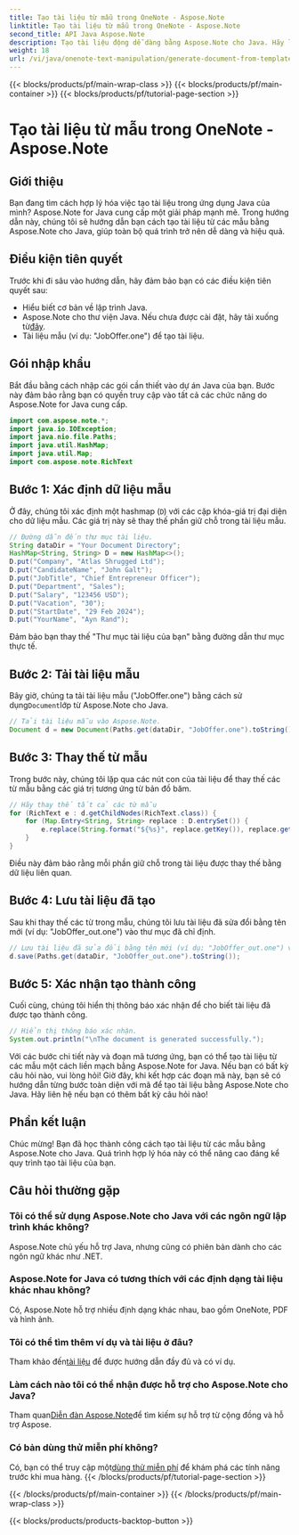 ```yaml
---
title: Tạo tài liệu từ mẫu trong OneNote - Aspose.Note
linktitle: Tạo tài liệu từ mẫu trong OneNote - Aspose.Note
second_title: API Java Aspose.Note
description: Tạo tài liệu động dễ dàng bằng Aspose.Note cho Java. Hãy làm theo hướng dẫn từng bước của chúng tôi để tạo tài liệu hiệu quả từ các mẫu.
weight: 18
url: /vi/java/onenote-text-manipulation/generate-document-from-template/
---
```


{{< blocks/products/pf/main-wrap-class >}}
{{< blocks/products/pf/main-container >}}
{{< blocks/products/pf/tutorial-page-section >}}

# Tạo tài liệu từ mẫu trong OneNote - Aspose.Note

## Giới thiệu
Bạn đang tìm cách hợp lý hóa việc tạo tài liệu trong ứng dụng Java của mình? Aspose.Note for Java cung cấp một giải pháp mạnh mẽ. Trong hướng dẫn này, chúng tôi sẽ hướng dẫn bạn cách tạo tài liệu từ các mẫu bằng Aspose.Note cho Java, giúp toàn bộ quá trình trở nên dễ dàng và hiệu quả.
## Điều kiện tiên quyết
Trước khi đi sâu vào hướng dẫn, hãy đảm bảo bạn có các điều kiện tiên quyết sau:
- Hiểu biết cơ bản về lập trình Java.
-  Aspose.Note cho thư viện Java. Nếu chưa được cài đặt, hãy tải xuống từ[đây](https://releases.aspose.com/note/java/).
- Tài liệu mẫu (ví dụ: "JobOffer.one") để tạo tài liệu.
## Gói nhập khẩu
Bắt đầu bằng cách nhập các gói cần thiết vào dự án Java của bạn. Bước này đảm bảo rằng bạn có quyền truy cập vào tất cả các chức năng do Aspose.Note for Java cung cấp.
```java
import com.aspose.note.*;
import java.io.IOException;
import java.nio.file.Paths;
import java.util.HashMap;
import java.util.Map;
import com.aspose.note.RichText
```
## Bước 1: Xác định dữ liệu mẫu
Ở đây, chúng tôi xác định một hashmap (`D`) với các cặp khóa-giá trị đại diện cho dữ liệu mẫu. Các giá trị này sẽ thay thế phần giữ chỗ trong tài liệu mẫu.
```java
// Đường dẫn đến thư mục tài liệu.
String dataDir = "Your Document Directory";
HashMap<String, String> D = new HashMap<>();
D.put("Company", "Atlas Shrugged Ltd");
D.put("CandidateName", "John Galt");
D.put("JobTitle", "Chief Entrepreneur Officer");
D.put("Department", "Sales");
D.put("Salary", "123456 USD");
D.put("Vacation", "30");
D.put("StartDate", "29 Feb 2024");
D.put("YourName", "Ayn Rand");
```
Đảm bảo bạn thay thế "Thư mục tài liệu của bạn" bằng đường dẫn thư mục thực tế.
## Bước 2: Tải tài liệu mẫu
 Bây giờ, chúng ta tải tài liệu mẫu ("JobOffer.one") bằng cách sử dụng`Document`lớp từ Aspose.Note cho Java.
```java
// Tải tài liệu mẫu vào Aspose.Note.
Document d = new Document(Paths.get(dataDir, "JobOffer.one").toString());
```
## Bước 3: Thay thế từ mẫu
Trong bước này, chúng tôi lặp qua các nút con của tài liệu để thay thế các từ mẫu bằng các giá trị tương ứng từ bản đồ băm.
```java
// Hãy thay thế tất cả các từ mẫu
for (RichText e : d.getChildNodes(RichText.class)) {
    for (Map.Entry<String, String> replace : D.entrySet()) {
        e.replace(String.format("${%s}", replace.getKey()), replace.getValue());
    }
}
```
Điều này đảm bảo rằng mỗi phần giữ chỗ trong tài liệu được thay thế bằng dữ liệu liên quan.
## Bước 4: Lưu tài liệu đã tạo
Sau khi thay thế các từ trong mẫu, chúng tôi lưu tài liệu đã sửa đổi bằng tên mới (ví dụ: "JobOffer_out.one") vào thư mục đã chỉ định.
```java
// Lưu tài liệu đã sửa đổi bằng tên mới (ví dụ: "JobOffer_out.one") vào thư mục đã chỉ định của bạn.
d.save(Paths.get(dataDir, "JobOffer_out.one").toString());
```
## Bước 5: Xác nhận tạo thành công
Cuối cùng, chúng tôi hiển thị thông báo xác nhận để cho biết tài liệu đã được tạo thành công.
```java
// Hiển thị thông báo xác nhận.
System.out.println("\nThe document is generated successfully.");
```
Với các bước chi tiết này và đoạn mã tương ứng, bạn có thể tạo tài liệu từ các mẫu một cách liền mạch bằng Aspose.Note for Java. Nếu bạn có bất kỳ câu hỏi nào, vui lòng hỏi!
Giờ đây, khi kết hợp các đoạn mã này, bạn sẽ có hướng dẫn từng bước toàn diện với mã để tạo tài liệu bằng Aspose.Note cho Java. Hãy liên hệ nếu bạn có thêm bất kỳ câu hỏi nào!
## Phần kết luận
Chúc mừng! Bạn đã học thành công cách tạo tài liệu từ các mẫu bằng Aspose.Note cho Java. Quá trình hợp lý hóa này có thể nâng cao đáng kể quy trình tạo tài liệu của bạn.
## Câu hỏi thường gặp
### Tôi có thể sử dụng Aspose.Note cho Java với các ngôn ngữ lập trình khác không?
Aspose.Note chủ yếu hỗ trợ Java, nhưng cũng có phiên bản dành cho các ngôn ngữ khác như .NET.
### Aspose.Note for Java có tương thích với các định dạng tài liệu khác nhau không?
Có, Aspose.Note hỗ trợ nhiều định dạng khác nhau, bao gồm OneNote, PDF và hình ảnh.
### Tôi có thể tìm thêm ví dụ và tài liệu ở đâu?
 Tham khảo đến[tài liệu](https://reference.aspose.com/note/java/) để được hướng dẫn đầy đủ và có ví dụ.
### Làm cách nào tôi có thể nhận được hỗ trợ cho Aspose.Note cho Java?
 Tham quan[Diễn đàn Aspose.Note](https://forum.aspose.com/c/note/28)để tìm kiếm sự hỗ trợ từ cộng đồng và hỗ trợ Aspose.
### Có bản dùng thử miễn phí không?
 Có, bạn có thể truy cập một[dùng thử miễn phí](https://releases.aspose.com/) để khám phá các tính năng trước khi mua hàng.
{{< /blocks/products/pf/tutorial-page-section >}}

{{< /blocks/products/pf/main-container >}}
{{< /blocks/products/pf/main-wrap-class >}}

{{< blocks/products/products-backtop-button >}}

